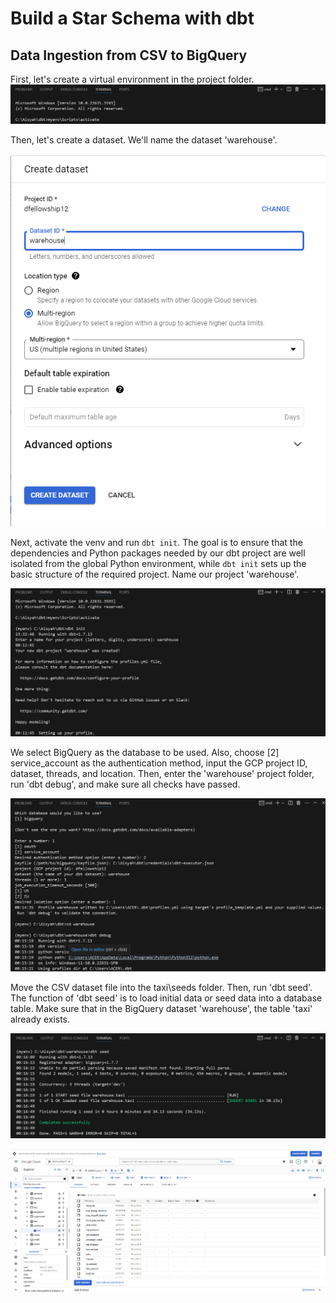 # Build a Star Schema with dbt

## Data Ingestion from CSV to BigQuery
First, let's create a virtual environment in the project folder.
![venv](https://github.com/aisyahputami/star_schema/blob/main/bigquery/myenv.png)

Then, let's create a dataset. We'll name the dataset 'warehouse'.

![dataset](https://github.com/aisyahputami/star_schema/blob/main/bigquery/dataset.png)

Next, activate the venv and run `dbt init`. The goal is to ensure that the dependencies and Python packages needed by our dbt project are well isolated from the global Python environment, while `dbt init` sets up the basic structure of the required project. Name our project 'warehouse'.

![dbt-init](https://github.com/aisyahputami/star_schema/blob/main/bigquery/dbt-init.png)

We select BigQuery as the database to be used. Also, choose [2] service_account as the authentication method, input the GCP project ID, dataset, threads, and location. Then, enter the 'warehouse' project folder, run 'dbt debug', and make sure all checks have passed.

![dbt-debug](https://github.com/aisyahputami/star_schema/blob/main/bigquery/dbt-debug.png)

Move the CSV dataset file into the taxi\seeds folder. Then, run 'dbt seed'. The function of 'dbt seed' is to load initial data or seed data into a database table. Make sure that in the BigQuery dataset 'warehouse', the table 'taxi' already exists.

![dbt-seed](https://github.com/aisyahputami/star_schema/blob/main/bigquery/dbt-seed.png)

![taxi-table](https://github.com/aisyahputami/star_schema/blob/main/bigquery/taxi-table.png)


